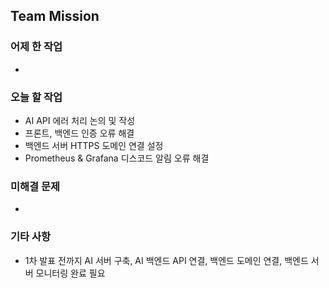 ## Team Mission

### 어제 한 작업
-

### 오늘 할 작업
- AI API 에러 처리 논의 및 작성
- 프론트, 백엔드 인증 오류 해결
- 백엔드 서버 HTTPS 도메인 연결 설정
- Prometheus & Grafana 디스코드 알림 오류 해결

### 미해결 문제
-

### 기타 사항
- 1차 발표 전까지 AI 서버 구축, AI 백엔드 API 연결, 백엔드 도메인 연결, 백엔드 서버 모니터링 완료 필요

